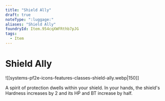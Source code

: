 ```yaml
---
title: "Shield Ally"
draft: true
noteType: ":luggage:"
aliases: "Shield Ally"
foundryId: Item.954cqXWFRthb7pJG
tags:
  - Item
---
```


# Shield Ally
![[systems-pf2e-icons-features-classes-shield-ally.webp|150]]

A spirit of protection dwells within your shield. In your hands, the shield's Hardness increases by 2 and its HP and BT increase by half.
